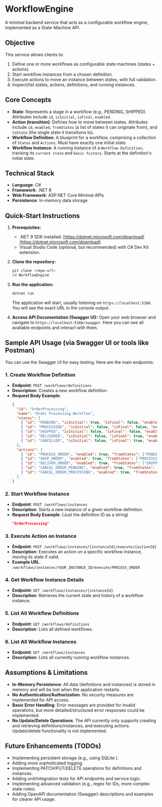 # WorkflowEngine

A minimal backend service that acts as a configurable workflow engine, implemented as a State-Machine API.

## Objective

This service allows clients to:
1. Define one or more workflows as configurable state machines (states + actions).
2. Start workflow instances from a chosen definition.
3. Execute actions to move an instance between states, with full validation.
4. Inspect/list states, actions, definitions, and running instances.

## Core Concepts

* **State**: Represents a stage in a workflow (e.g., PENDING, SHIPPED). Attributes include `id`, `isInitial`, `isFinal`, `enabled`.
* **Action (transition)**: Defines how to move between states. Attributes include `id`, `enabled`, `fromStates` (a list of states it can originate from), and `toState` (the single state it transitions to).
* **Workflow Definition**: A blueprint for a workflow, comprising a collection of `States` and `Actions`. Must have exactly one initial state.
* **Workflow Instance**: A running instance of a `Workflow Definition`, tracking its `current state` and `basic history`. Starts at the definition's initial state.

## Technical Stack

* **Language**: C#
* **Framework**: .NET 8
* **Web Framework**: ASP.NET Core Minimal APIs
* **Persistence**: In-memory data storage

## Quick-Start Instructions

1.  **Prerequisites:**
    * .NET 9 SDK installed: [https://dotnet.microsoft.com/download](https://dotnet.microsoft.com/download)
    * Visual Studio Code (optional, but recommended) with C# Dev Kit extension.

2.  **Clone the repository:**
    ```bash
    git clone <repo-url>
    cd WorkflowEngine
    ```

3.  **Run the application:**
    ```bash
    dotnet run
    ```
    The application will start, usually listening on `https://localhost:5166`. You will see the exact URL in the console output.

4.  **Access API Documentation (Swagger UI):**
    Open your web browser and navigate to `https://localhost:5166/swagger`. Here you can see all available endpoints and interact with them.

## Sample API Usage (via Swagger UI or tools like Postman)

You can use the Swagger UI for easy testing. Here are the main endpoints:

### 1. Create Workflow Definition

* **Endpoint**: `POST /workflows/definitions`
* **Description**: Creates a new workflow definition.
* **Request Body Example**:
    ```json
    {
      "id": "OrderProcessing",
      "name": "Order Processing Workflow",
      "states": [
        { "id": "PENDING", "isInitial": true, "isFinal": false, "enabled": true },
        { "id": "PROCESSING", "isInitial": false, "isFinal": false, "enabled": true },
        { "id": "SHIPPED", "isInitial": false, "isFinal": false, "enabled": true },
        { "id": "DELIVERED", "isInitial": false, "isFinal": true, "enabled": true },
        { "id": "CANCELLED", "isInitial": false, "isFinal": true, "enabled": true }
      ],
      "actions": [
        { "id": "PROCESS_ORDER", "enabled": true, "fromStates": ["PENDING"], "toState": "PROCESSING" },
        { "id": "SHIP_ORDER", "enabled": true, "fromStates": ["PROCESSING"], "toState": "SHIPPED" },
        { "id": "DELIVER_ORDER", "enabled": true, "fromStates": ["SHIPPED"], "toState": "DELIVERED" },
        { "id": "CANCEL_ORDER_PENDING", "enabled": true, "fromStates": ["PENDING"], "toState": "CANCELLED" },
        { "id": "CANCEL_ORDER_PROCESSING", "enabled": true, "fromStates": ["PROCESSING"], "toState": "CANCELLED" }
      ]
    }
    ```

### 2. Start Workflow Instance

* **Endpoint**: `POST /workflows/instances`
* **Description**: Starts a new instance of a given workflow definition.
* **Request Body Example**: (Just the definition ID as a string)
    ```json
    "OrderProcessing"
    ```

### 3. Execute Action on Instance

* **Endpoint**: `POST /workflows/instances/{instanceId}/execute/{actionId}`
* **Description**: Executes an action on a specific workflow instance, moving its state if valid.
* **Example URL**: `/workflows/instances/YOUR_INSTANCE_ID/execute/PROCESS_ORDER`

### 4. Get Workflow Instance Details

* **Endpoint**: `GET /workflows/instances/{instanceId}`
* **Description**: Retrieves the current state and history of a workflow instance.

### 5. List All Workflow Definitions

* **Endpoint**: `GET /workflows/definitions`
* **Description**: Lists all defined workflows.

### 6. List All Workflow Instances

* **Endpoint**: `GET /workflows/instances`
* **Description**: Lists all currently running workflow instances.

## Assumptions & Limitations

* **In-Memory Persistence**: All data (definitions and instances) is stored in memory and will be lost when the application restarts.
* **No Authentication/Authorization**: No security measures are implemented for API access.
* **Basic Error Handling**: Error messages are provided for invalid operations, but more detailed/structured error responses could be implemented.
* **No Update/Delete Operations**: The API currently only supports creating and retrieving definitions/instances, and executing actions. Update/delete functionality is not implemented.

## Future Enhancements (TODOs)

* Implementing persistent storage (e.g., using SQLite ).
* Adding more sophisticated logging.
* Implementing PATCH/PUT/DELETE operations for definitions and instances.
* Adding unit/integration tests for API endpoints and service logic.
* Implementing advanced validation (e.g., regex for IDs, more complex state rules).
* Adding OpenAPI documentation (Swagger) descriptions and examples for clearer API usage.